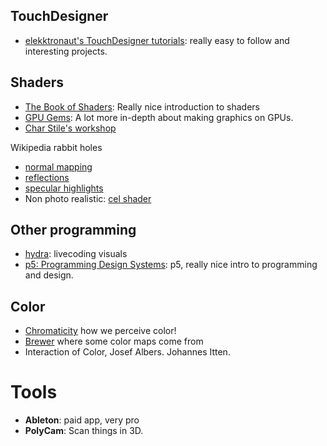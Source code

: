 
## TouchDesigner

 * [elekktronaut's TouchDesigner tutorials](https://www.youtube.com/c/bileamtschepe): really easy to follow and interesting projects.

## Shaders

 * [The Book of Shaders](https://thebookofshaders.com/00/): Really nice introduction to shaders
 * [GPU Gems](https://developer.nvidia.com/gpugems/gpugems/contributors): A lot more in-depth about making graphics on GPUs.
 * [Char Stile's workshop](http://charstiles.com/shader/)


Wikipedia rabbit holes


 - [normal mapping](https://en.wikipedia.org/wiki/Normal_mapping)
 - [reflections](https://en.wikipedia.org/wiki/Lambertian_reflectance)
 - [specular highlights](https://en.wikipedia.org/wiki/Specular_highlight)
 - Non photo realistic: [cel shader](https://en.wikipedia.org/wiki/Cel_shading)

## Other programming

 * [hydra](https://hydra.ojack.xyz): livecoding visuals
 * [p5: Programming Design Systems](https://programmingdesignsystems.com/): p5, really nice intro to programming and design.


## Color

* [Chromaticity](https://en.wikipedia.org/wiki/Chromaticity) how we perceive color!
* [Brewer](https://en.wikipedia.org/wiki/Cynthia_Brewer) where some color maps come from
* Interaction of Color, Josef Albers. Johannes Itten.



# Tools

 - **Ableton**: paid app, very pro
 - **PolyCam**: Scan things in 3D.

